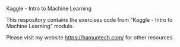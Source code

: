 Kaggle - Intro to Machine Learning

This respository contains the exercises code from "Kaggle - Intro to Machine Learning" module.

Please visit my website https://hamuntech.com/ for other resources.

